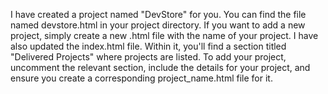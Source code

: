 I have created a project named "DevStore" for you. You can find the file named devstore.html in your project directory. If you want to add a new project, simply create a new .html file with the name of your project.
I have also updated the index.html file. Within it, you'll find a section titled "Delivered Projects" where projects are listed.
To add your project, uncomment the relevant section, include the details for your project, and ensure you create a corresponding project_name.html file for it.
